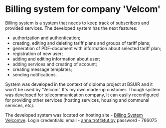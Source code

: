 # Billing system for company 'Velcom'

Billing system is a system that needs to keep track of subscribers and provided services.
The developed system has the next features:
* authorization and authentication;
* creating, editing and deleting tariff plans and groups of tariff plans;
* generation of PDF-document with information about selected tariff plan;
* registration of new user;
* adding and editing information about user;
* adding services and creating of account;
* creating message templates;
* sending notifications.

System was developed in the context of diploma project at BSUIR and it won't be used by 'Velcom'. It's my own made-up customer. Though system was developed for telecommunication company, It can easily reconfigured for providing other services (hosting services, housing and communal services, etc).

The developed system was located on hosting site - [Billing System Velcomve](https://velcom-billing-system.000webhostapp.com/).
Login credentials:
email - anna.trof@tut.by
password - 766075
